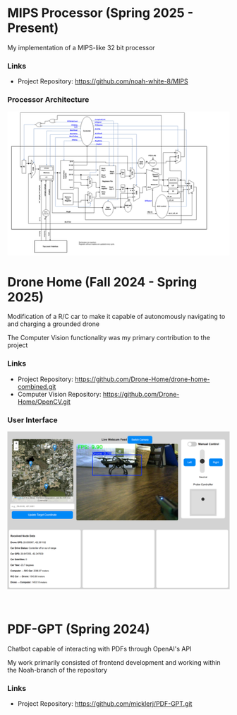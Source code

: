 # MIPS Processor (Spring 2025 - Present)
My implementation of a MIPS-like 32 bit processor

### Links
- Project Repository: https://github.com/noah-white-8/MIPS

### Processor Architecture
![Architecture Img](./MIPSArch_Img.png)

# Drone Home (Fall 2024 - Spring 2025)
Modification of a R/C car to make it capable of autonomously navigating to and charging a grounded drone

The Computer Vision functionality was my primary contribution to the project
### Links
- Project Repository: https://github.com/Drone-Home/drone-home-combined.git
- Computer Vision Repository: https://github.com/Drone-Home/OpenCV.git

### User Interface
![Current Page](./DroneHomeUI.png)

<br>

# PDF-GPT (Spring 2024)
Chatbot capable of interacting with PDFs through OpenAI's API

My work primarily consisted of frontend development and working within the Noah-branch of the repository
### Links
- Project Repository: https://github.com/micklerj/PDF-GPT.git 
